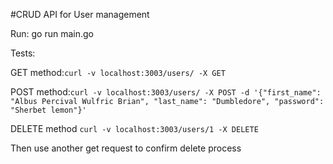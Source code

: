 #CRUD API for User management

Run:
go run main.go

Tests:

GET method:```curl -v localhost:3003/users/ -X GET ```

POST method:``` curl -v localhost:3003/users/ -X POST -d '{"first_name": "Albus Percival Wulfric Brian", "last_name": "Dumbledore", "password": "Sherbet lemon"}' ```

DELETE method ``` curl -v localhost:3003/users/1 -X DELETE ```

Then use another get request to confirm delete process

